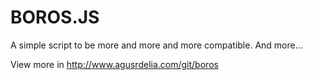 BOROS.JS
=====

A simple script to be more and more and more compatible. And more...

View more in http://www.agusrdelia.com/git/boros